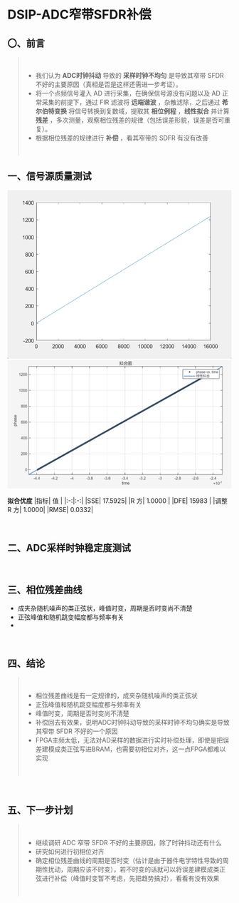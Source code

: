 # DSIP-ADC窄带SFDR补偿

## 〇、前言

> </br>
> 
> - 我们认为 **ADC时钟抖动** 导致的 **采样时钟不均匀** 是导致其窄带 SFDR 不好的主要原因（真相是否是这样还需进一步考证）。
> - 将一个点频信号灌入 AD 进行采集，在确保信号源没有问题以及 AD 正常采集的前提下，通过 FIR 滤波将 **远端谐波** ，杂散滤除，之后通过 **希尔伯特变换** 将信号转换到复数域，提取其 **相位例程** ，**线性拟合** 并计算 **残差** ，多次测量，观察相位残差的规律（包括误差形貌，误差是否可重复）。
> - 根据相位残差的规律进行 **补偿** ，看其窄带的 SDFR 有没有改善
> 
> </br>



## 一、信号源质量测试

![1743087042109](image/DSIP-ADC窄带SFDR补偿/1743087042109.png)
![1743087163345](image/DSIP-ADC窄带SFDR补偿/1743087163345.png)
</br>

**拟合优度**
|指标|          值    |
|:-:|:-:|
|SSE|         17.5925|
|R 方|        1.0000 |
|DFE|        15983  |
|调整 R 方|    1.0000| 
|RMSE|        0.0332| 

</br>

## 二、ADC采样时钟稳定度测试


</br>

## 三、相位残差曲线

- 成夹杂随机噪声的类正弦状，峰值时变，周期是否时变尚不清楚
- 正弦峰值和随机跳变幅度都与频率有关
- 

</br>

## 四、结论

> </br>
> 
> - 相位残差曲线是有一定规律的，成夹杂随机噪声的类正弦状
> - 正弦峰值和随机跳变幅度都与频率有关
> - 峰值时变，周期是否时变尚不清楚
> - 补偿回去有效果，说明ADC时钟抖动导致的采样时钟不均匀确实是导致其窄带 SFDR 不好的一个原因
> - FPGA主频太低，无法对AD采样的数据进行实时补偿处理，即使是把误差建模成类正弦写进BRAM，也需要初相位对齐，这一点FPGA都难以实现
> </br>

</br>

## 五、下一步计划

> </br>
> 
> - 继续调研 ADC 窄带 SFDR 不好的主要原因，除了时钟抖动还有什么
> - 研究如何进行初相位对齐
> - 确定相位残差曲线的周期是否时变（估计是由于器件电学特性导致的周期性扰动，周期应该不时变），若不时变的话就可以将误差建模成类正弦进行补偿（峰值时变暂不考虑，先把趋势搞对），看看有没有效果
> 
> </br>
